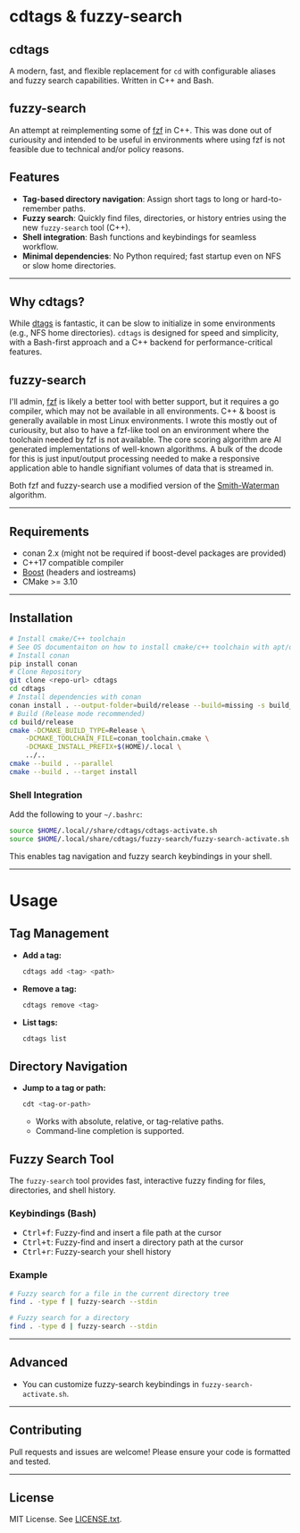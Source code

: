 # cdtags & fuzzy-search

## cdtags
A modern, fast, and flexible replacement for `cd` with configurable aliases and
fuzzy search capabilities. Written in C++ and Bash.

## fuzzy-search
An attempt at reimplementing some of [fzf](https://github.com/junegunn/fzf) in
C++.   This was done out of curiousity and intended to be useful in environments
where using fzf is not feasible due to technical and/or policy reasons. 

## Features
- **Tag-based directory navigation**: Assign short tags to long or hard-to-remember paths.
- **Fuzzy search**: Quickly find files, directories, or history entries using the new `fuzzy-search` tool (C++).
- **Shell integration**: Bash functions and keybindings for seamless workflow.
- **Minimal dependencies**: No Python required; fast startup even on NFS or slow home directories. 

---

## Why cdtags?

While [dtags](https://github.com/joowani/dtags) is fantastic, it can be slow to
initialize in some environments (e.g., NFS home directories). `cdtags` is
designed for speed and simplicity, with a Bash-first approach and a C++ backend
for performance-critical features.

## fuzzy-search

I'll admin, [fzf](https://github.com/junegunn/fzf) is likely a better tool with
better support, but it requires a go compiler, which may not be available in all
environments.  C++ & boost is generally available in most Linux environments.
I wrote this mostly out of curiousity, but also to have a fzf-like tool on an
environment where the toolchain needed by fzf is not available.  The core
scoring algorithm are AI generated implementations of well-known algorithms. A
bulk of the dcode for this is just input/output processing needed to make a
responsive application able to handle signifiant volumes of data that is
streamed in.

Both fzf and fuzzy-search use a modified version of  the
[Smith-Waterman](https://en.wikipedia.org/wiki/Smith–Waterman_algorithm)
algorithm. 

---

## Requirements
- conan 2.x (might not be required if boost-devel packages are provided)
- C++17 compatible compiler
- [Boost](https://www.boost.org/) (headers and iostreams)
- CMake >= 3.10

---

## Installation

```sh
# Install cmake/C++ toolchain
# See OS documentaiton on how to install cmake/c++ toolchain with apt/dnf
# Install conan
pip install conan
# Clone Repository
git clone <repo-url> cdtags
cd cdtags
# Install dependencies with conan
conan install . --output-folder=build/release --build=missing -s build_type=Release
# Build (Release mode recommended)
cd build/release
cmake -DCMAKE_BUILD_TYPE=Release \
    -DCMAKE_TOOLCHAIN_FILE=conan_toolchain.cmake \
    -DCMAKE_INSTALL_PREFIX+$(HOME)/.local \
    ../..
cmake --build . --parallel 
cmake --build . --target install
```

### Shell Integration
Add the following to your `~/.bashrc`:
```sh
source $HOME/.local//share/cdtags/cdtags-activate.sh
source $HOME/.local/share/cdtags/fuzzy-search/fuzzy-search-activate.sh
```

This enables tag navigation and fuzzy search keybindings in your shell.

---

# Usage

## Tag Management
- **Add a tag:**
  ```sh
  cdtags add <tag> <path>
  ```
- **Remove a tag:**
  ```sh
  cdtags remove <tag>
  ```
- **List tags:**
  ```sh
  cdtags list
  ```

## Directory Navigation
- **Jump to a tag or path:**
  ```sh
  cdt <tag-or-path>
  ```
  - Works with absolute, relative, or tag-relative paths.
  - Command-line completion is supported.

## Fuzzy Search Tool

The `fuzzy-search` tool provides fast, interactive fuzzy finding for files, directories, and shell history.

### Keybindings (Bash)
- <kbd>Ctrl+f</kbd>: Fuzzy-find and insert a file path at the cursor
- <kbd>Ctrl+t</kbd>: Fuzzy-find and insert a directory path at the cursor
- <kbd>Ctrl+r</kbd>: Fuzzy-search your shell history

### Example
```sh
# Fuzzy search for a file in the current directory tree
find . -type f | fuzzy-search --stdin

# Fuzzy search for a directory
find . -type d | fuzzy-search --stdin
```

---

## Advanced
- You can customize fuzzy-search keybindings in `fuzzy-search-activate.sh`.

---

## Contributing
Pull requests and issues are welcome! Please ensure your code is formatted and tested.

---

## License
MIT License. See [LICENSE.txt](LICENSE.txt).
